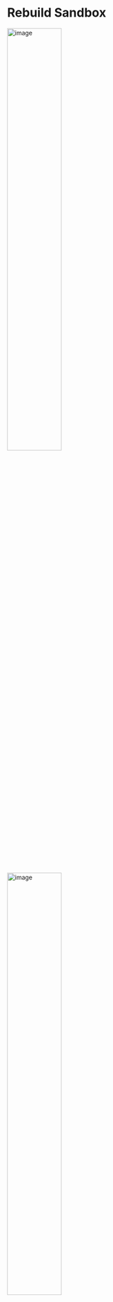 # Rebuild Sandbox

<img width="50%" alt="image" src="https://user-images.githubusercontent.com/84168186/199383441-31f5a69c-2435-421d-891c-21cf10a9cb69.png">
<img width="50%" alt="image" src="https://user-images.githubusercontent.com/84168186/201783756-cf32f166-ec47-440a-b0b8-0270c4c2ec7a.png">

## Getting Started

Run the development server:

```bash
npm run dev
```

Open [http://localhost:3000](http://localhost:3000) with your browser to see the result.

## Main Files to Look At

`components/button.tsx` and `pages/index.tsx`

## Unit Tests

I've added some unit tests and snapshots

![image](https://user-images.githubusercontent.com/84168186/200428965-d7ac54a0-b97f-4c5f-b1c4-d7ee8c86b1eb.png)

